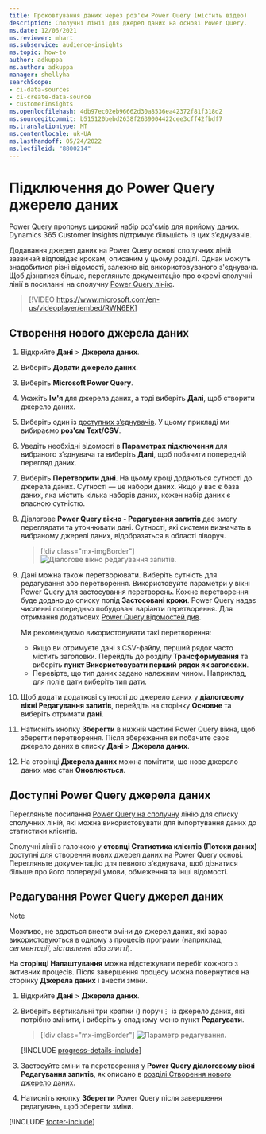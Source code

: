 ```yaml
---
title: Проковтування даних через роз'єм Power Query (містить відео)
description: Сполучні лінії для джерел даних на основі Power Query.
ms.date: 12/06/2021
ms.reviewer: mhart
ms.subservice: audience-insights
ms.topic: how-to
author: adkuppa
ms.author: adkuppa
manager: shellyha
searchScope:
- ci-data-sources
- ci-create-data-source
- customerInsights
ms.openlocfilehash: 4db97ec02eb96662d30a8536ea42372f81f318d2
ms.sourcegitcommit: b515120bebd2638f2639004422cee3cff42fbdf7
ms.translationtype: MT
ms.contentlocale: uk-UA
ms.lasthandoff: 05/24/2022
ms.locfileid: "8800214"
---
```

# <a name="connect-to-a-power-query-data-source"></a>Підключення до Power Query джерело даних

Power Query пропонує широкий набір роз'ємів для прийому даних. Dynamics 365 Customer Insights підтримує більшість із цих з’єднувачів. 

Додавання джерел даних на Power Query основі сполучних ліній зазвичай відповідає крокам, описаним у цьому розділі. Однак можуть знадобитися різні відомості, залежно від використовуваного з'єднувача. Щоб дізнатися більше, перегляньте документацію про окремі сполучні лінії в посиланні на сполучну [Power Query лінію](/power-query/connectors/).

> [!VIDEO https://www.microsoft.com/en-us/videoplayer/embed/RWN6EK]

## <a name="create-a-new-data-source"></a>Створення нового джерела даних

1. Відкрийте **Дані** > **Джерела даних**.

1. Виберіть **Додати джерело даних**.

1. Виберіть **Microsoft Power Query**.

1. Укажіть **Ім'я** для джерела даних, а тоді виберіть **Далі**, щоб створити джерело даних.

1. Виберіть один із [доступних з’єднувачів](#available-power-query-data-sources). У цьому прикладі ми вибираємо **роз'єм Text/CSV**.

1. Уведіть необхідні відомості в **Параметрах підключення** для вибраного з’єднувача та виберіть **Далі**, щоб побачити попередній перегляд даних.

1. Виберіть **Перетворити дані**. На цьому кроці додаються сутності до джерела даних. Сутності — це набори даних. Якщо у вас є база даних, яка містить кілька наборів даних, кожен набір даних є власною сутністю.

1. Діалогове **Power Query вікно - Редагування запитів** дає змогу переглядати та уточнювати дані. Сутності, які системи визначать в вибраному джерелі даних, відобразяться в області ліворуч.

   > [!div class="mx-imgBorder"]
   > ![Діалогове вікно редагування запитів.](media/data-manager-configure-edit-queries.png "Діалогове вікно редагування запитів")

1. Дані можна також перетворювати. Виберіть сутність для редагування або перетворення. Використовуйте параметри у вікні Power Query для застосування перетворень. Кожне перетворення буде додано до списку попід **Застосовані кроки**. Power Query надає численні попередньо побудовані варіанти перетворення. Для отримання додаткових [Power Query відомостей див](/power-query/power-query-what-is-power-query#transformations).

   Ми рекомендуємо використовувати такі перетворення:

   - Якщо ви отримуєте дані з CSV-файлу, перший рядок часто містить заголовки. Перейдіть до розділу **Трансформування** та виберіть **пункт Використовувати перший рядок як заголовки**.
   - Перевірте, що тип даних задано належним чином. Наприклад, для полів дати виберіть тип дати.

1. Щоб додати додаткові сутності до джерело даних у **діалоговому вікні Редагування запитів**, перейдіть на сторінку **Основне** та виберіть отримати **дані**.

1. Натисніть кнопку **Зберегти** в нижній частині Power Query вікна, щоб зберегти перетворення. Після збереження ви побачите своє джерело даних в списку **Дані** > **Джерела даних**.

1. На сторінці **Джерела даних** можна помітити, що нове джерело даних має стан **Оновлюється**.

## <a name="available-power-query-data-sources"></a>Доступні Power Query джерела даних

Перегляньте посилання [Power Query на сполучну](/power-query/connectors/) лінію для списку сполучних ліній, які можна використовувати для імпортування даних до статистики клієнтів. 

Сполучні лінії з галочкою у **стовпці Статистика клієнтів (Потоки даних)** доступні для створення нових джерел даних на Power Query основі. Перегляньте документацію для певного з'єднувача, щоб дізнатися більше про його попередні умови, обмеження та інші відомості.

## <a name="edit-power-query-data-sources"></a>Редагування Power Query джерел даних

> [!NOTE]
> Можливо, не вдасться внести зміни до джерел даних, які зараз використовуються в одному з процесів програми (наприклад, *сегментації*, *зіставленні* або *злитті*). 
>
> **На сторінці Налаштування** можна відстежувати перебіг кожного з активних процесів. Після завершення процесу можна повернутися на сторінку **Джерела даних** і внести зміни.

1. Відкрийте **Дані** > **Джерела даних**.

2. Виберіть вертикальні три крапки () поруч&vellip; із джерело даних, які потрібно змінити, і виберіть у спадному меню пункт **Редагувати**.

   > [!div class="mx-imgBorder"]
   > ![Параметр редагування.](media/edit-option-data-sources.png "Параметр редагування")

   [!INCLUDE [progress-details-include](includes/progress-details-pane.md)]
   
3. Застосуйте зміни та перетворення у **Power Query діалоговому вікні Редагування запитів**, як описано в [розділі Створення нового джерело даних](#create-a-new-data-source).

4. Натисніть кнопку **Зберегти** Power Query після завершення редагувань, щоб зберегти зміни.


[!INCLUDE [footer-include](includes/footer-banner.md)]
